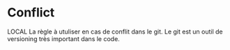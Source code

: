 # Conflict
LOCAL
La règle à utuliser en cas de conflit dans le git.
Le git est un outil de versioning très important dans le code. 
